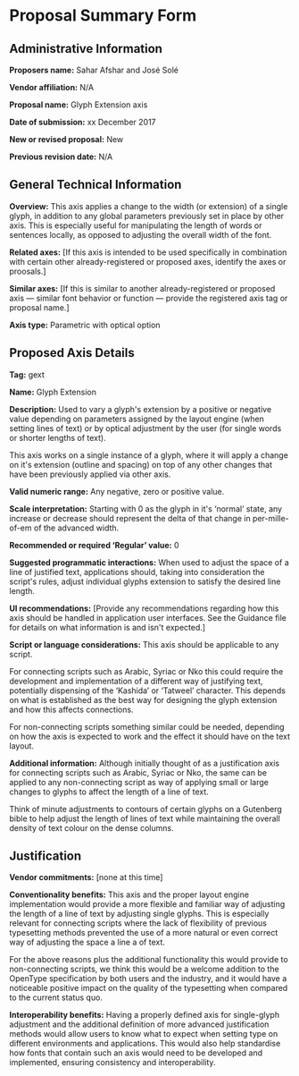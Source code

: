 # Proposal Summary Form

## Administrative Information
**Proposers name:** Sahar Afshar and José Solé

**Vendor affiliation:** N/A

**Proposal name:** Glyph Extension axis

**Date of submission:** xx December 2017

**New or revised proposal:** New

**Previous revision date:** N/A

## General Technical Information
**Overview:** This axis applies a change to the width (or extension) of a single glyph, in addition to any global parameters previously set in place by other axis. This is especially useful for manipulating the length of words or sentences locally, as opposed to adjusting the overall width of the font.

**Related axes:** [If this axis is intended to be used specifically in combination with certain other already-registered or proposed axes, identify the axes or proosals.]

**Similar axes:** [If this is similar to another already-registered or proposed axis — similar font behavior or function — provide the registered axis tag or proposal name.]

**Axis type:** Parametric with optical option

## Proposed Axis Details

**Tag:** gext

**Name:** Glyph Extension

**Description:** Used to vary a glyph's extension by a positive or negative value depending on parameters assigned by the layout engine (when setting lines of text) or by optical adjustment by the user (for single words or shorter lengths of text).

This axis works on a single instance of a glyph, where it will apply a change on it's extension (outline and spacing) on top of any other changes that have been previously applied via other axis.

**Valid numeric range:** Any negative, zero or positive value.

**Scale interpretation:** Starting with 0 as the glyph in it's ‘normal’ state, any increase or decrease should represent the delta of that change in per-mille-of-em of the advanced width.

**Recommended or required ‘Regular’ value:** 0

**Suggested programmatic interactions:** When used to adjust the space of a line of justified text, applications should, taking into consideration the script's rules, adjust individual glyphs extension to satisfy the desired line length.

**UI recommendations:** [Provide any recommendations regarding how this axis should be handled in application user interfaces. See the Guidance file for details on what information is and isn't
expected.]

**Script or language considerations:** This axis should be applicable to any script.

For connecting scripts such as Arabic, Syriac or Nko this could require the development and implementation of a different way of justifying text, potentially dispensing of the ‘Kashida’ or ‘Tatweel’ character. This depends on what is established as the best way for designing the glyph extension and how this affects connections.

For non-connecting scripts something similar could be needed, depending on how the axis is expected to work and the effect it should have on the text layout.

**Additional information:** Although initially thought of as a
justification axis for connecting scripts such as Arabic, Syriac or Nko, the same can be applied to any non-connecting script as way of applying small or large changes to glyphs to affect the length of a line of text.

Think of minute adjustments to contours of certain glyphs on a Gutenberg bible to help adjust the length of lines of text while maintaining the overall density of text colour on the dense columns.

## Justification

**Vendor commitments:** [none at this time]

**Conventionality benefits:** This axis and the proper layout engine implementation would provide a more flexible and familiar way of adjusting the length of a line of text by adjusting single glyphs. This is especially relevant for connecting scripts where the lack of flexibility of previous typesetting methods prevented the use of a more natural or even correct way of adjusting the space a line a of text.

For the above reasons plus the additional functionality this would provide to non-connecting scripts, we think this would be a welcome addition to the OpenType specification by both users and the industry, and it would have a noticeable positive impact on the quality of the typesetting when compared to the current status quo.

**Interoperability benefits:** Having a properly defined axis for single-glyph adjustment and the additional definition of more advanced justification methods would allow users to know what to expect when setting type on different environments and applications. This would also help standardise how fonts that contain such an axis would need to be developed and implemented, ensuring consistency and interoperability.
